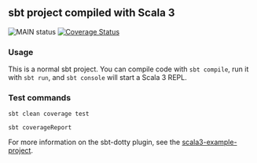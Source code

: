 ## sbt project compiled with Scala 3

![MAIN status](https://github.com/leotschritter/kniffel/actions/workflows/scala.yml/badge.svg)
[![Coverage Status](https://coveralls.io/repos/github/benediktscheffel/kniffeltest/badge.svg?branch=main)](https://coveralls.io/github/benediktscheffel/kniffeltest?branch=main)

### Usage

This is a normal sbt project. You can compile code with `sbt compile`, run it with `sbt run`, and `sbt console` will start a Scala 3 REPL.

### Test commands

```
sbt clean coverage test
```

```
sbt coverageReport
```

For more information on the sbt-dotty plugin, see the
[scala3-example-project](https://github.com/scala/scala3-example-project/blob/main/README.md).
